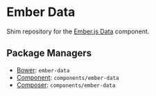 Ember Data
==========

Shim repository for the [Ember.js Data](http://github.com/emberjs/data) component.


Package Managers
----------------

* [Bower](http://bower.io): `ember-data`
* [Component](http://component.io): `components/ember-data`
* [Composer](http://packagist.org/packages/components/ember): `components/ember-data`
